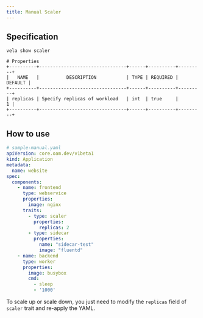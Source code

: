 ```yaml
---
title: Manual Scaler
---
```


## Specification

```shell
vela show scaler 
```
```console
# Properties
+----------+--------------------------------+------+----------+---------+
|   NAME   |          DESCRIPTION           | TYPE | REQUIRED | DEFAULT |
+----------+--------------------------------+------+----------+---------+
| replicas | Specify replicas of workload   | int  | true     |       1 |
+----------+--------------------------------+------+----------+---------+
```

## How to use

```yaml
# sample-manual.yaml
apiVersion: core.oam.dev/v1beta1
kind: Application
metadata:
  name: website
spec:
  components:
    - name: frontend
      type: webservice
      properties:
        image: nginx
      traits:
        - type: scaler
          properties:
            replicas: 2
        - type: sidecar
          properties:
            name: "sidecar-test"
            image: "fluentd"
    - name: backend
      type: worker
      properties:
        image: busybox
        cmd:
          - sleep
          - '1000'
```

To scale up or scale down, you just need to modify the `replicas` field of `scaler` trait and re-apply the YAML.

